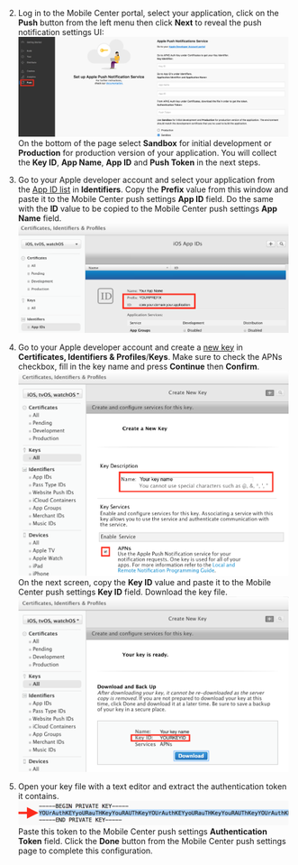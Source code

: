 2. Log in to the Mobile Center portal, select your application, click on the **Push** button from the left menu then click **Next** to reveal the push notification settings UI:
![mobile-center-push-settings](images/ios-push-settings-mc-portal.png)
On the bottom of the page select **Sandbox** for initial development or **Production** for production version of your application. You will collect the **Key ID**, **App Name**, **App ID** and **Push Token** in the next steps.

3. Go to your Apple developer account and select your application from the [App ID list](https://developer.apple.com/account/ios/identifier/bundle) in **Identifiers**. Copy the **Prefix** value from this window and paste it to the Mobile Center push settings **App ID** field. Do the same with the **ID** value to be copied to the Mobile Center push settings **App Name** field.
![apple-dev-center-app-id](images/ios-app-id-apple-portal.png)

4. Go to your Apple developer account and create a [new key](https://developer.apple.com/account/ios/authkey/create) in **Certificates, Identifiers & Profiles**/**Keys**. Make sure to check the APNs checkbox, fill in the key name and press **Continue** then **Confirm**.
![apple-dev-center-new-auth-key](images/ios-new-auth-key-apple-portal.png)
On the next screen, copy the **Key ID** value and paste it to the Mobile Center push settings **Key ID** field.
Download the key file.
![apple-dev-center-confirm-auth-key](images/ios-confirm-auth-key-apple-portal.png)

5. Open your key file with a text editor and extract the authentication token it contains.
![auth-key-file](images/ios-auth-key-file.png)
Paste this token to the Mobile Center push settings **Authentication Token** field. Click the **Done** button from the Mobile Center push settings page to complete this configuration.
